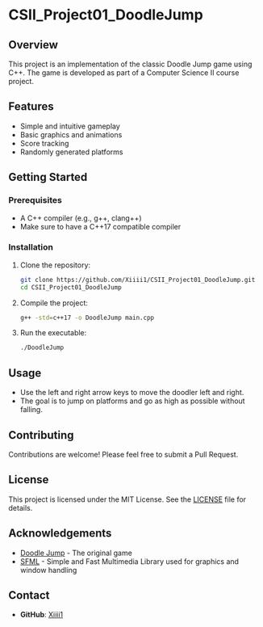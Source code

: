 # CSII_Project01_DoodleJump

## Overview

This project is an implementation of the classic Doodle Jump game using C++. The game is developed as part of a Computer Science II course project.

## Features

- Simple and intuitive gameplay
- Basic graphics and animations
- Score tracking
- Randomly generated platforms

## Getting Started

### Prerequisites

- A C++ compiler (e.g., g++, clang++)
- Make sure to have a C++17 compatible compiler

### Installation

1. Clone the repository:
    ```sh
    git clone https://github.com/Xiiii1/CSII_Project01_DoodleJump.git
    cd CSII_Project01_DoodleJump
    ```

2. Compile the project:
    ```sh
    g++ -std=c++17 -o DoodleJump main.cpp
    ```

3. Run the executable:
    ```sh
    ./DoodleJump
    ```

## Usage

- Use the left and right arrow keys to move the doodler left and right.
- The goal is to jump on platforms and go as high as possible without falling.

## Contributing

Contributions are welcome! Please feel free to submit a Pull Request.

## License

This project is licensed under the MIT License. See the [LICENSE](LICENSE) file for details.

## Acknowledgements

- [Doodle Jump](https://en.wikipedia.org/wiki/Doodle_Jump) - The original game
- [SFML](https://www.sfml-dev.org/) - Simple and Fast Multimedia Library used for graphics and window handling

## Contact

- **GitHub**: [Xiiii1](https://github.com/Xiiii1)
